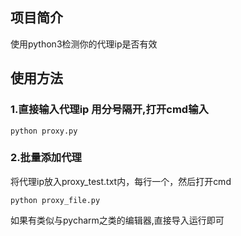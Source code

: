 <h2>项目简介</h2>
<p>使用python3检测你的代理ip是否有效</p>
<h2>使用方法</h2>
<h3>1.直接输入代理ip 用分号隔开,打开cmd输入</h3>
<pre><code>python proxy.py</code></pre>
<h3>2.批量添加代理</h3>
<p>将代理ip放入proxy_test.txt内，每行一个，然后打开cmd</p>
<pre><code>python proxy_file.py</code></pre>
<p>如果有类似与pycharm之类的编辑器,直接导入运行即可
